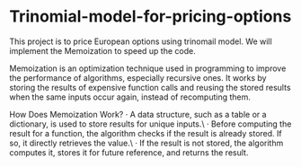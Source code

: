 # Trinomial-model-for-pricing-options

This project is to price European options using trinomail model. We will implement the Memoization to speed up the code.

Memoization is an optimization technique used in programming to improve the performance of algorithms, especially recursive ones. It works by storing the results of expensive function calls and reusing the stored results when the same inputs occur again, instead of recomputing them.

How Does Memoization Work?
· A data structure, such as a table or a dictionary, is used to store results for unique inputs.\\
· Before computing the result for a function, the algorithm checks if the result is already stored. If so, it directly retrieves the value.\\
· If the result is not stored, the algorithm computes it, stores it for future reference, and returns the result.
